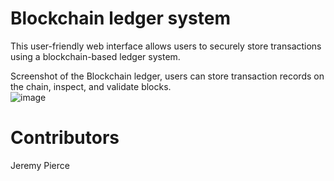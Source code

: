 # Blockchain ledger system
This user-friendly web interface allows users to securely store transactions using a blockchain-based ledger system.



Screenshot of the Blockchain ledger, users can store transaction records on the chain, inspect, and validate blocks.  
![image](https://user-images.githubusercontent.com/98198920/184557318-f68a0971-ffdb-41a5-b8ed-6bd31b5d3914.png)


# Contributors
Jeremy Pierce
